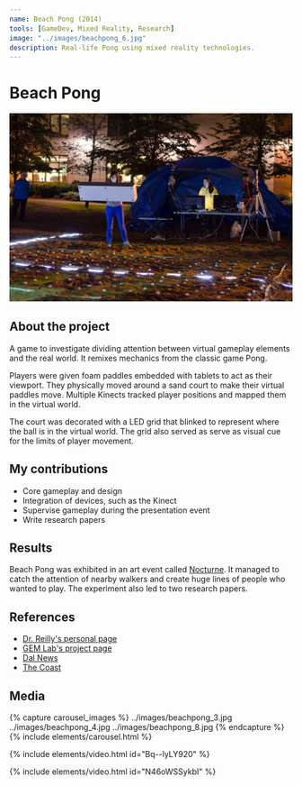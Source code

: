 ```yaml
---
name: Beach Pong (2014)
tools: [GameDev, Mixed Reality, Research]
image: "../images/beachpong_6.jpg"
description: Real-life Pong using mixed reality technologies.
---
```


# Beach Pong

![Intro](../images/beachpong_6.jpg "Me digging sand in the court")

## About the project

A game to investigate dividing attention between virtual gameplay elements and the real world. It remixes mechanics from the classic game Pong. 

Players were given foam paddles embedded with tablets to act as their viewport. They physically moved around a sand court to make their virtual paddles move. Multiple Kinects tracked player positions and mapped them in the virtual world. 

The court was decorated with a LED grid that blinked to represent where the ball is in the virtual world. The grid also served as serve as visual cue for the limits of player movement.

## My contributions

- Core gameplay and design
- Integration of devices, such as the Kinect
- Supervise gameplay during the presentation event
- Write research papers

## Results

Beach Pong was exhibited in an art event called [Nocturne](https://nocturnehalifax.ca). It managed to catch the attention of nearby walkers and create huge lines of people who wanted to play. The experiment also led to two research papers.

## References

- [Dr. Reilly's personal page](https://web.cs.dal.ca/~reilly/Nocturne2014.html)
- [GEM Lab's project page](https://gem.cs.dal.ca/projects/beach-pong/)
- [Dal News](https://www.dal.ca/news/2014/10/16/pong--all-night-long--dal-cs-brings-classic-video-game-to-the-be.html)
- [The Coast](https://www.thecoast.ca/halifax/nocturne-by-the-hour/Content?oid=4438362)

## Media

{% capture carousel_images %}
../images/beachpong_3.jpg
../images/beachpong_4.jpg
../images/beachpong_8.jpg
{% endcapture %}
{% include elements/carousel.html %}

{% include elements/video.html id="Bq--lyLY920" %}

{% include elements/video.html id="N46oWSSykbI" %}